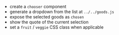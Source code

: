 
* create a `chooser` component
* generate a dropdown from the list at `../../goods.js`
* expose the selected goods as `chosen`
* show the quote of the current selection
* set a `fruit` / `veggie` CSS class when applicable